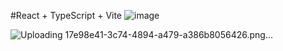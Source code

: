#React + TypeScript + Vite
![image](https://github.com/JesseIngles/Portal-de-Not-cias-SttopNews/assets/137011652/f9205726-a981-42a9-be67-a2855a20aa43)

![Uploading 17e98e41-3c74-4894-a479-a386b8056426.png…]()
